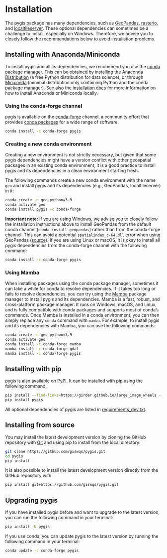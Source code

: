 # Installation

The pygis package has many dependencies, such as [GeoPandas](https://geopandas.org), [rasterio](https://rasterio.readthedocs.io/), and [localtileserver](https://github.com/banesullivan/localtileserver). These optional dependencies can sometimes be a challenge to install, especially on Windows. Therefore, we advise you to closely follow the recommendations below to avoid installation problems.

<!-- ## Video Tutorial

[![Introducing pygis](images/thumbnail.png)](https://youtu.be/Y1xB7d2VbFY "Introducing pygis") -->

## Installing with Anaconda/Miniconda

To install pygis and all its dependencies, we recommend you use the [conda](https://conda.io/en/latest) package manager. This can be obtained by installing the [Anaconda Distribution](https://www.anaconda.com/distribution) (a free Python distribution for data science), or through [Miniconda](https://docs.conda.io/en/latest/miniconda.html) (minimal distribution only containing Python and the conda package manager). See also the [installation docs](https://conda.io/docs/user-guide/install/download.html) for more information on how to install Anaconda or Miniconda locally.

### Using the conda-forge channel

pygis is available on the [conda-forge](https://anaconda.org/conda-forge/pygis) channel, a community effort that provides [conda packages](https://conda-forge.org) for a wide range of software.

```bash
conda install -c conda-forge pygis
```

### Creating a new conda environment

Creating a new environment is not strictly necessary, but given that some pygis dependencies might have a version conflict with other geospatial packages in an existing conda environment, it is a good practice to install pygis and its dependencies in a clean environment starting fresh.

The following commands create a new conda environment with the name `geo` and install pygis and its dependencies (e.g., GeoPandas, localtileserver) in it:

```bash
conda create -n geo python=3.9
conda activate geo
conda install pygis -c conda-forge
```

**Important note:** If you are using Windows, we advise you to closely follow the installation instructions above to install GeoPandas from the default conda channel (`conda install geopandas`) rather than from the conda-forge channel. This can avoid a potential `spatialindex_c-64.dll` error when using GeoPandas ([source](https://github.com/geopandas/geopandas/issues/1812)). If you are using Linux or macOS, it is okay to install all pygis dependencies from the conda-forge channel with the following command:

```bash
conda install -c conda-forge pygis
```

### Using Mamba

When installing packages using the conda package manager, sometimes it can take a while for conda to resolve dependencies. If it takes too long or fails to resolve dependencies, you can try using the [Mamba](https://mamba.readthedocs.io/en/latest) package manager to install pygis and its dependencies. Mamba is a fast, robust, and cross-platform package manager. It runs on Windows, macOS, and Linux, and is fully compatible with conda packages and supports most of conda’s commands. Once Mamba is installed in a conda environment, you can then simply replace any `conda` command with `mamba`. For example, to install pygis and its dependencies with Mamba, you can use the following commands:

```bash
conda create -n geo python=3.9
conda activate geo
conda install -c conda-forge mamba
mamba install -c conda-forge gdal
mamba install -c conda-forge pygis
```

## Installing with pip

pygis is also available on [PyPI](https://pypi.org/project/pygis). It can be installed with pip using the following command:

```bash
pip install --find-links=https://girder.github.io/large_image_wheels --no-cache GDAL
pip install pygis
```

All optional dependencies of pygis are listed in [requirements_dev.txt](https://github.com/giswqs/pygis/blob/master/requirements_dev.txt).

## Installing from source

You may install the latest development version by cloning the GitHub repository with [Git](https://git-scm.com) and using pip to install from the local directory:

```bash
git clone https://github.com/giswqs/pygis.git
cd pygis
pip install .
```

It is also possible to install the latest development version directly from the GitHub repository with:

```bash
pip install git+https://github.com/giswqs/pygis.git
```

## Upgrading pygis

If you have installed pygis before and want to upgrade to the latest version, you can run the following command in your terminal:

```bash
pip install -U pygis
```

If you use conda, you can update pygis to the latest version by running the following command in your terminal:

```bash
conda update -c conda-forge pygis
```
